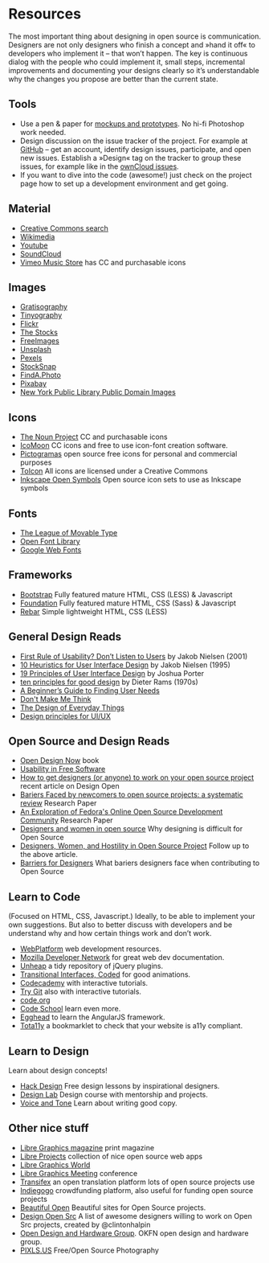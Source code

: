 # Resources

The most important thing about designing in open source is communication. Designers are not only designers who finish a concept and »hand it off« to developers who implement it – that won’t happen. The key is continuous dialog with the people who could implement it, small steps, incremental improvements and documenting your designs clearly so it’s understandable why the changes you propose are better than the current state.


## Tools
* Use a pen & paper for [mockups and prototypes](http://alistapart.com/article/paperprototyping). No hi-fi Photoshop work needed.
* Design discussion on the issue tracker of the project. For example at [GitHub](http://github.com) – get an account, identify design issues, participate, and open new issues. Establish a »Design« tag on the tracker to group these issues, for example like in the [ownCloud issues](https://github.com/owncloud/core/issues?labels=Design).
* If you want to dive into the code (awesome!) just check on the project page how to set up a development environment and get going.


## Material
* [Creative Commons search](http://search.creativecommons.org)
* [Wikimedia](https://commons.wikimedia.org/wiki/Main_Page)
* [Youtube](https://www.youtube.com/creativecommons)
* [SoundCloud](http://soundcloud.com/creativecommons)
* [Vimeo Music Store](https://vimeo.com/musicstore) has CC and purchasable icons


## Images
* [Gratisography](http://www.gratisography.com/)
* [Tinyography](http://www.tinyography.com/)
* [Flickr](https://flickr.com/creativecommons/)
* [The Stocks](http://thestocks.im/)
* [FreeImages](http://www.freeimages.com/)
* [Unsplash](https://unsplash.com/)
* [Pexels](http://www.pexels.com/)
* [StockSnap](https://stocksnap.io/)
* [FindA.Photo](http://finda.photo/)
* [Pixabay](http://pixabay.com/)
* [New York Public Library Public Domain Images](http://www.nypl.org/research/collections/digital-collections/public-domain?hspace=331354)


## Icons
* [The Noun Project](http://thenounproject.com) CC and purchasable icons
* [IcoMoon](http://icomoon.io/) CC icons and free to use icon-font creation software.
* [Pictogramas](http://github.com/adrianmg/pictogramas) open source free icons for personal and commercial purposes
* [ToIcon](http://www.toicon.com/) All icons are licensed under a Creative Commons
* [Inkscape Open Symbols](https://github.com/Xaviju/inkscape-open-symbols) Open source icon sets to use as Inkscape symbols

## Fonts
* [The League of Movable Type](https://www.theleagueofmoveabletype.com/)
* [Open Font Library](http://openfontlibrary.org)
* [Google Web Fonts](http://google.com/fonts)


## Frameworks
* [Bootstrap](http://getbootstrap.com) Fully featured mature HTML, CSS (LESS) & Javascript
* [Foundation](http://foundation.zurb.com) Fully featured mature HTML, CSS (Sass) & Javascript
* [Rebar](http://github.com/brennannovak/rebar) Simple lightweight HTML, CSS (LESS)

## General Design Reads
* [First Rule of Usability? Don’t Listen to Users](http://www.nngroup.com/articles/first-rule-of-usability-dont-listen-to-users/) by Jakob Nielsen (2001)
* [10 Heuristics for User Interface Design](http://www.nngroup.com/articles/ten-usability-heuristics/) by Jakob Nielsen (1995)
* [19 Principles of User Interface Design](http://bokardo.com/principles-of-user-interface-design/) by Joshua Porter
* [ten principles for good design](https://www.vitsoe.com/gb/about/good-design) by Dieter Rams (1970s)
* [A Beginner’s Guide to Finding User Needs](http://jdittrich.github.io/userNeedResearchBook/)
* [Don't Make Me Think](http://www.amazon.com/Dont-Make-Me-Think-Usability/dp/0321344758/ref=sr_1_1?s=books&ie=UTF8&qid=1371607999&sr=1-1&keywords=don%27t+make+me+think)
* [The Design of Everyday Things](http://www.amazon.com/Design-Everyday-Things-Donald-Norman/dp/0465067107/ref=sr_1_1?s=books&ie=UTF8&qid=1371607869&sr=1-1&keywords=the+design+of+everyday+things)
* [Design principles for UI/UX](http://learndesignprinciples.com/)

## Open Source and Design Reads

* [Open Design Now](http://opendesignnow.org/) book
* [Usability in Free Software](http://jancborchardt.net/usability-in-free-software)
* [How to get designers (or anyone) to work on your open source project](http://designopen.org/articles/import-designers/) recent article on Design Open
* [Bariers Faced by newcomers to open source projects: a systematic review](http://www.academia.edu/6537077/Barriers_faced_by_newcomers_to_open_source_projects_a_systematic_review) Research Paper
* [An Exploration of Fedora's Online Open Source Development Community](https://www.academia.edu/4303779/An_Exploration_of_Fedora_s_Online_Open_Source_Development_Community) Research Paper
* [Designers and women in open source](http://old.vi.to/designers-and-women-in-open-source.html) Why designing is difficult for Open Source
* [Designers, Women, and Hostility in Open Source Project](http://smarterware.org/7550/designers-women-and-hostility-in-open-source) Follow up to the above article.
* [Barriers for Designers](http://designopen.org/articles/barriers-for-designers/) What bariers designers face when contributing to Open Source

## Learn to Code
(Focused on HTML, CSS, Javascript.) Ideally, to be able to implement your own suggestions. But also to better discuss with developers and be understand why and how certain things work and don’t work.

* [WebPlatform](http://www.webplatform.org/) web development resources.
* [Mozilla Developer Network](https://developer.mozilla.org/) for great web dev documentation.
* [Unheap](http://www.unheap.com/) a tidy repository of jQuery plugins.
* [Transitional Interfaces, Coded](http://css-tricks.com/transitional-interfaces-coded/) for good animations.
* [Codecademy](http://www.codecademy.com/) with interactive tutorials.
* [Try Git](http://try.github.io/) also with interactive tutorials.
* [code.org](http://code.org/)
* [Code School](https://www.codeschool.com/) learn even more.
* [Egghead](http://egghead.io/) to learn the AngularJS framework.
* [Tota11y](https://github.com/Khan/tota11y) a bookmarklet to check that your website is a11y compliant.

## Learn to Design
Learn about design concepts!

* [Hack Design](https://hackdesign.org/) Free design lessons by inspirational designers.
* [Design Lab](http://trydesignlab.com/) Design course with mentorship and projects.
* [Voice and Tone](http://voiceandtone.com/) Learn about writing good copy.


## Other nice stuff
* [Libre Graphics magazine](http://libregraphicsmag.com/) print magazine
* [Libre Projects](http://libreprojects.net) collection of nice open source web apps
* [Libre Graphics World](http://libregraphicsworld.org/)
* [Libre Graphics Meeting](http://libregraphicsmeeting.org/) conference
* [Transifex](https://www.transifex.com/connect/projects/) an open translation platform lots of open source projects use
* [Indiegogo](http://www.indiegogo.com/) crowdfunding platform, also useful for funding open source projects
* [Beautiful Open](http://beautifulopen.com) Beautiful sites for Open Source projects.
* [Design Open Src](http://designopensrc.com/index.html#/) A list of awesome designers willing to work on Open Src projects, created by @clintonhalpin
* [Open Design and Hardware Group](http://design.okfn.org/). OKFN open design and hardware group.
* [PIXLS.US](https://pixls.us) Free/Open Source Photography

